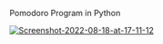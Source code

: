 Pomodoro Program in Python

<a href="https://imgbb.com/"><img src="https://i.ibb.co/9cRqfZB/Screenshot-2022-08-18-at-17-11-12.png" alt="Screenshot-2022-08-18-at-17-11-12" border="0"></a>
